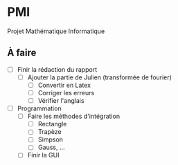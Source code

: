 # PMI
Projet Mathématique Informatique
## À faire
* [ ] Finir la rédaction du rapport
  * [ ] Ajouter la partie de Julien (transformée de fourier)
    * [ ] Convertir en Latex
    * [ ] Corriger les erreurs 
    * [ ] Vérifier l'anglais
* [ ] Programmation
  * [ ] Faire les méthodes d'intégration
    * [ ] Rectangle
    * [ ] Trapèze
    * [ ] Simpson
    * [ ] Gauss, …
  * [ ] Finir la GUI
